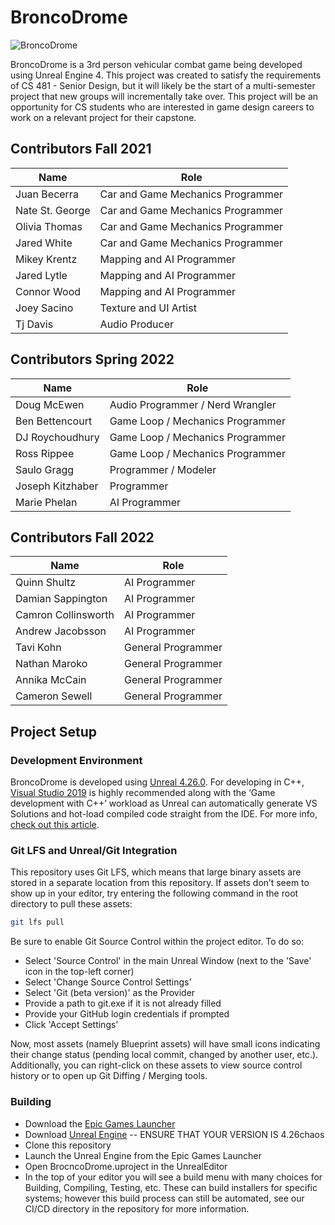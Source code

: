 # BroncoDrome  
![BroncoDrome](https://github.com/cs481-ekh/f22-kitty-cat-studios/actions/workflows/main.yml/badge.svg)

BroncoDrome is a 3rd person vehicular combat game being developed using Unreal Engine 4. This project was created to
satisfy the requirements of CS 481 - Senior Design, but it will likely be the start of a multi-semester project that new
groups will incrementally take over. This project will be an opportunity for CS students who are interested in game
design careers to work on a relevant project for their capstone.

## Contributors Fall 2021

| Name            | Role                              |
| --------------- | --------------------------------- |
| Juan Becerra    | Car and Game Mechanics Programmer |
| Nate St. George | Car and Game Mechanics Programmer |
| Olivia Thomas   | Car and Game Mechanics Programmer |
| Jared White     | Car and Game Mechanics Programmer |
| Mikey Krentz    | Mapping and AI Programmer         |
| Jared Lytle     | Mapping and AI Programmer         |
| Connor Wood     | Mapping and AI Programmer         |
| Joey Sacino     | Texture and UI Artist             |
| Tj Davis        | Audio Producer                    |

## Contributors Spring 2022

| Name             | Role                              |
| ---------------- | --------------------------------- |
| Doug McEwen      | Audio Programmer / Nerd Wrangler  |
| Ben Bettencourt  | Game Loop / Mechanics Programmer  |
| DJ Roychoudhury  | Game Loop / Mechanics Programmer  |
| Ross Rippee      | Game Loop / Mechanics Programmer  |
| Saulo Gragg      | Programmer / Modeler              |
| Joseph Kitzhaber | Programmer                        |
| Marie Phelan     | AI Programmer                     |

## Contributors Fall 2022

| Name              | Role          |
|-------------------|---------------|
| Quinn Shultz      | AI Programmer |
| Damian Sappington | AI Programmer |
| Camron Collinsworth | AI Programmer |
| Andrew Jacobsson | AI Programmer |
| Tavi Kohn | General Programmer |
| Nathan Maroko | General Programmer |
| Annika McCain | General Programmer |
| Cameron Sewell | General Programmer |

## Project Setup

### Development Environment

BroncoDrome is developed using [Unreal 4.26.0](https://www.unrealengine.com/en-US/download). For developing in C++, [Visual Studio 2019](https://visualstudio.microsoft.com/downloads/) is highly recommended along with the ‘Game development with C++’ workload as Unreal can automatically generate VS Solutions and hot-load compiled code straight from the IDE. For more info, [check out this article](https://docs.unrealengine.com/en-US/ProductionPipelines/DevelopmentSetup/VisualStudioSetup/index.html).

### Git LFS and Unreal/Git Integration

This repository uses Git LFS, which means that large binary assets are stored in a separate location from this repository. If assets don’t seem to show up in your editor, try entering the following command in the root directory to pull these assets:
```bash
git lfs pull
```

Be sure to enable Git Source Control within the project editor. To do so:
- Select 'Source Control' in the main Unreal Window (next to the 'Save' icon in the top-left corner)
- Select 'Change Source Control Settings'
- Select 'Git (beta version)' as the Provider
- Provide a path to git.exe if it is not already filled
- Provide your GitHub login credentials if prompted
- Click 'Accept Settings'

Now, most assets (namely Blueprint assets) will have small icons indicating their change status (pending local commit, changed by another user, etc.). Additionally, you can right-click on these assets to view source control history or to open up Git Diffing / Merging tools.

### Building

- Download the [Epic Games Launcher](https://www.epicgames.com/store/en-US/download)
- Download [Unreal Engine](https://www.unrealengine.com/en-US/)
-- ENSURE THAT YOUR VERSION IS 4.26chaos
- Clone this repository
- Launch the Unreal Engine from the Epic Games Launcher
- Open BrocncoDrome.uproject in the UnrealEditor
- In the top of your editor you will see a build menu with many choices for Building, Compiling, Testing, etc. These can build installers for specific systems; however this build process can still be automated, see our CI/CD directory in the repository for more information.
